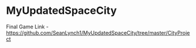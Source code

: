 # MyUpdatedSpaceCity

Final Game Link - https://github.com/SeanLynch1/MyUpdatedSpaceCity/tree/master/CityProject
